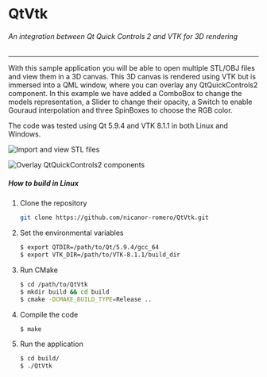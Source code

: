 # QtVtk
###### An integration between Qt Quick Controls 2 and VTK for 3D rendering
___

With this sample application you will be able to open multiple STL/OBJ files and view them in a 3D canvas.
This 3D canvas is rendered using VTK but is immersed into a QML window, where you can overlay any QtQuickControls2 component. In this example we have added a ComboBox to change the models representation, a Slider to change their opacity, a Switch to enable Gouraud interpolation and three SpinBoxes to choose the RGB color.

The code was tested using Qt 5.9.4 and VTK 8.1.1 in both Linux and Windows.

![Import and view STL files](resources/QtVtk_1.gif "Import and view STL files")

![Overlay QtQuickControls2 components](resources/QtVtk_2.gif "Overlay QtQuickControls2 components")


##### How to build in Linux

1. Clone the repository
    ```sh
    git clone https://github.com/nicanor-romero/QtVtk.git
    ```

2. Set the environmental variables
    ```sh
    $ export QTDIR=/path/to/Qt/5.9.4/gcc_64
    $ export VTK_DIR=/path/to/VTK-8.1.1/build_dir
    ```

3. Run CMake
    ```sh
    $ cd /path/to/QtVtk
    $ mkdir build && cd build
    $ cmake -DCMAKE_BUILD_TYPE=Release ..
    ```

4. Compile the code
    ```sh
    $ make
    ```

5. Run the application
    ```sh
    $ cd build/
    $ ./QtVtk
    ```

